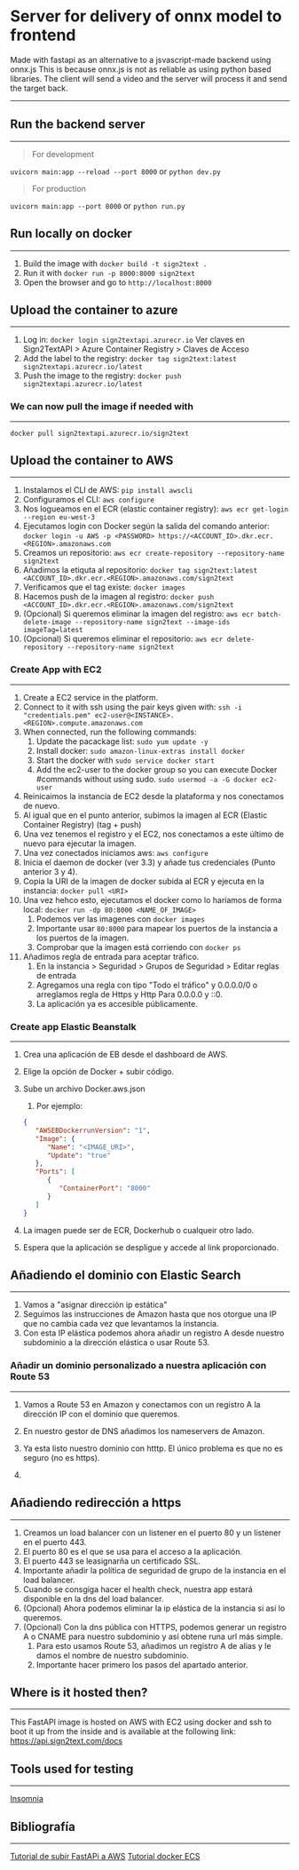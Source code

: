 # Server for delivery of onnx model to frontend

Made with fastapi as an alternative to a jsvascript-made backend using onnx.js
This is because onnx.js is not as reliable as using python based libraries.
The client will send a video and the server will process it and send the target back.

---

## Run the backend server

---

> For development

`uvicorn main:app --reload --port 8000` or `python dev.py`

> For production

`uvicorn main:app --port 8000` or `python run.py`

## Run locally on docker

---

1. Build the image with `docker build -t sign2text .`
2. Run it with `docker run -p 8000:8000 sign2text`
3. Open the browser and go to `http://localhost:8000`

## Upload the container to azure

---

1. Log in: `docker login sign2textapi.azurecr.io` Ver claves en Sign2TextAPI > Azure Container Registry > Claves de Acceso
2. Add the label to the registry: `docker tag sign2text:latest sign2textapi.azurecr.io/latest`
3. Push the image to the registry: `docker push sign2textapi.azurecr.io/latest`

### We can now pull the image if needed with

---

`docker pull sign2textapi.azurecr.io/sign2text`

## Upload the container to AWS

---

1. Instalamos el CLI de AWS: `pip install awscli`
2. Configuramos el CLI: `aws configure`
3. Nos logueamos en el ECR (elastic container registry): `aws ecr get-login --region eu-west-3`
4. Ejecutamos login con Docker según la salida del comando anterior: `docker login -u AWS -p <PASSWORD> https://<ACCOUNT_ID>.dkr.ecr.<REGION>.amazonaws.com`
5. Creamos un repositorio: `aws ecr create-repository --repository-name sign2text`
6. Añadimos la etiquta al repositorio: `docker tag sign2text:latest <ACCOUNT_ID>.dkr.ecr.<REGION>.amazonaws.com/sign2text`
7. Verificamos que el tag existe: `docker images`
8. Hacemos push de la imagen al registro: `docker push <ACCOUNT_ID>.dkr.ecr.<REGION>.amazonaws.com/sign2text`
9. (Opcional) Si queremos eliminar la imagen del registro: `aws ecr batch-delete-image --repository-name sign2text --image-ids imageTag=latest`
10. (Opcional) Si queremos eliminar el repositorio: `aws ecr delete-repository --repository-name sign2text`

### Create App with EC2

---

1. Create a EC2 service in the platform.
2. Connect to it with ssh using the pair keys given with: `ssh -i "credentials.pem" ec2-user@<INSTANCE>.<REGION>.compute.amazonaws.com`
3. When connected, run the following commands:
   1. Update the pacackage list: `sudo yum update -y`
   2. Install docker: `sudo amazon-linux-extras install docker`
   3. Start the docker with `sudo service docker start`
   4. Add the ec2-user to the docker group so you can execute Docker #commands without using sudo. `sudo usermod -a -G docker ec2-user`
4. Reinicaimos la instancia de EC2 desde la plataforma y nos conectamos de nuevo.
5. Al igual que en el punto anterior, subimos la imagen al ECR (Elastic Container Registry) (tag + push)
6. Una vez tenemos el registro y el EC2, nos conectamos a este último de nuevo para ejecutar la imagen.
7. Una vez conectados iniciamos aws: `aws configure`
8. Inicia el daemon de docker (ver 3.3) y añade tus credenciales (Punto anterior 3 y 4).
9. Copia la URI de la imagen de docker subida al ECR y ejecuta en la instancia: `docker pull <URI>`
10. Una vez hehco esto, ejecutamos el docker como lo haríamos de forma local: `docker run -dp 80:8000 <NAME_OF_IMAGE>`
    1. Podemos ver las imagenes con `docker images`
    2. Importante usar `80:8000` para mapear los puertos de la instancia a los puertos de la imagen.
    3. Comprobar que la imagen está corriendo con `docker ps`
11. Añadimos regla de entrada para aceptar tráfico.
    1. En la instancia > Seguridad > Grupos de Seguridad > Editar reglas de entrada
    2. Agregamos una regla con tipo "Todo el tráfico" y 0.0.0.0/0 o arreglamos regla de Https y Http Para 0.0.0.0 y ::0.
    3. La aplicación ya es accesible públicamente.

### Create app Elastic Beanstalk

---

1. Crea una aplicación de EB desde el dashboard de AWS.
2. Elige la opción de Docker + subir código.
3. Sube un archivo Docker.aws.json
   1. Por ejemplo:

   ```json
   {
      "AWSEBDockerrunVersion": "1",
      "Image": {
         "Name": "<IMAGE_URI>",
         "Update": "true"
      },
      "Ports": [
         {
            "ContainerPort": "8000"
         }
      ]
   }
   ```

4. La imagen puede ser de ECR, Dockerhub o cualqueir otro lado.
5. Espera que la aplicación se despligue y accede al link proporcionado.

## Añadiendo el dominio con Elastic Search

---

1. Vamos a "asignar dirección ip estática"
2. Seguimos las instrucciones de Amazon hasta que nos otorgue una IP que no cambia cada vez que levantamos la instancia.
3. Con esta IP elástica podemos ahora añadir un registro A desde nuestro subdominio a la dirección elástica o usar Route 53.

### Añadir un dominio personalizado a nuestra aplicación con Route 53

---

1. Vamos a Route 53 en Amazon y conectamos con un registro A la dirección IP con el dominio que queremos.
2. En nuestro gestor de DNS añadimos los nameservers de Amazon.
3. Ya esta listo nuestro dominio con htttp. El único problema es que no es seguro (no es https).

4.

## Añadiendo redirección a https

---

1. Creamos un load balancer con un listener en el puerto 80 y un listener en el puerto 443.
2. El puerto 80 es el que se usa para el acceso a la aplicación.
3. El puerto 443 se leasignarña un certificado SSL.
4. Importante añadir la política de seguridad de grupo de la instancia en el load balancer.
5. Cuando se consgiga hacer el health check, nuestra app estará disponible en la dns del load balancer.
6. (Opcional) Ahora podemos eliminar la ip elástica de la instancia si así lo queremos.
7. (Opcional) Con la dns pública con HTTPS, podemos generar un registro A o CNAME para nuestro subdominio y así obtene runa url más simple.
   1. Para esto usamos Route 53, añadimos un registro A de alias y le damos el nombre de nuestro subdominio.
   2. Importante hacer primero los pasos del apartado anterior.

## Where is it hosted then?

---

This FastAPI image is hosted on AWS with EC2 using docker and ssh to boot it up from the inside and is available at the following link: <https://api.sign2text.com/docs>

## Tools used for testing

---

[Insomnia](https://insomnia.rest/download)

## Bibliografía

---

[Tutorial de subir FastAPi a AWS](https://levelup.gitconnected.com/deploy-a-dockerized-fastapi-application-to-aws-cc757830ba1b)
[Tutorial docker ECS](https://blog.clairvoyantsoft.com/deploy-and-run-docker-images-on-aws-ecs-85a17a073281)
